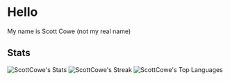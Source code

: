 # Hello

My name is Scott Cowe (not my real name)

## Stats

![ScottCowe's Stats](https://github-readme-stats.vercel.app/api?username=ScottCowe&theme=dark&show_icons=true&hide_border=true&count_private=true)
![ScottCowe's Streak](https://github-readme-streak-stats.herokuapp.com/?user=ScottCowe&theme=dark&hide_border=true)
![ScottCowe's Top Languages](https://github-readme-stats.vercel.app/api/top-langs/?username=ScottCowe&theme=dark&show_icons=true&hide_border=true&layout=compact)
